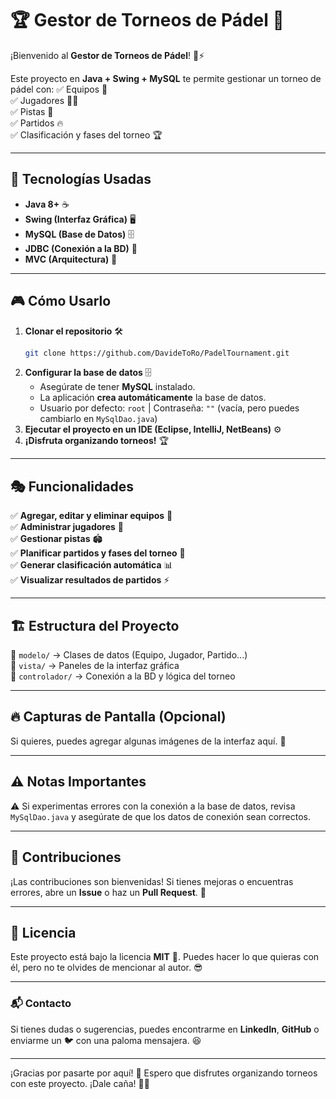 # 🏆 Gestor de Torneos de Pádel 🎾

¡Bienvenido al **Gestor de Torneos de Pádel**! 🏓⚡

Este proyecto en **Java + Swing + MySQL** te permite gestionar un torneo de pádel con:
✅ Equipos 👥  
✅ Jugadores 🏃‍♂️  
✅ Pistas 🎾  
✅ Partidos 🔥  
✅ Clasificación y fases del torneo 🏆  

---

## 🚀 Tecnologías Usadas
- **Java 8+** ☕
- **Swing (Interfaz Gráfica)** 🖥️
- **MySQL (Base de Datos)** 🗄️
- **JDBC (Conexión a la BD)** 🔗
- **MVC (Arquitectura)** 📂

---

## 🎮 Cómo Usarlo
1. **Clonar el repositorio** 🛠️
   ```bash
   git clone https://github.com/DavideToRo/PadelTournament.git
   ```
2. **Configurar la base de datos** 🗄️
   - Asegúrate de tener **MySQL** instalado.
   - La aplicación **crea automáticamente** la base de datos.
   - Usuario por defecto: `root` | Contraseña: `""` (vacía, pero puedes cambiarlo en `MySqlDao.java`)
3. **Ejecutar el proyecto en un IDE (Eclipse, IntelliJ, NetBeans)** ⚙️
4. **¡Disfruta organizando torneos!** 🏆

---

## 🎭 Funcionalidades
✅ **Agregar, editar y eliminar equipos** 🏅  
✅ **Administrar jugadores** 👕  
✅ **Gestionar pistas** 🏟️  
✅ **Planificar partidos y fases del torneo** 📅  
✅ **Generar clasificación automática** 📊  
✅ **Visualizar resultados de partidos** ⚡  

---

## 🏗️ Estructura del Proyecto
📂 `modelo/` → Clases de datos (Equipo, Jugador, Partido...)  
📂 `vista/` → Paneles de la interfaz gráfica  
📂 `controlador/` → Conexión a la BD y lógica del torneo  

---

## 🔥 Capturas de Pantalla (Opcional)
Si quieres, puedes agregar algunas imágenes de la interfaz aquí. 📸

---

## ⚠️ Notas Importantes
⚠️ Si experimentas errores con la conexión a la base de datos, revisa `MySqlDao.java` y asegúrate de que los datos de conexión sean correctos. 

---

## 🤝 Contribuciones
¡Las contribuciones son bienvenidas! Si tienes mejoras o encuentras errores, abre un **Issue** o haz un **Pull Request**. 🚀

---

## 📜 Licencia
Este proyecto está bajo la licencia **MIT** 📝. Puedes hacer lo que quieras con él, pero no te olvides de mencionar al autor. 😎

---

### 📬 Contacto
Si tienes dudas o sugerencias, puedes encontrarme en **LinkedIn**, **GitHub** o enviarme un 🐦 con una paloma mensajera. 😆

---

¡Gracias por pasarte por aquí! 🌟 Espero que disfrutes organizando torneos con este proyecto. ¡Dale caña! 🎾💪



